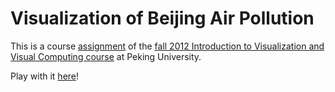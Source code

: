 # Visualization of Beijing Air Pollution

This is a course [assignment](http://vis.pku.edu.cn/wiki/public_course/visclass_f12/assignment/a02/start) of the [fall 2012 Introduction to Visualization and Visual Computing course](http://vis.pku.edu.cn/wiki/public_course/visclass_f12/start) at Peking University.

Play with it [here](http://scottcheng.github.com/bj-air-vis/)!
